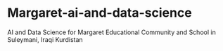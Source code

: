 # Margaret-ai-and-data-science
AI and Data Science for Margaret Educational Community and School in Suleymani, Iraqi Kurdistan
